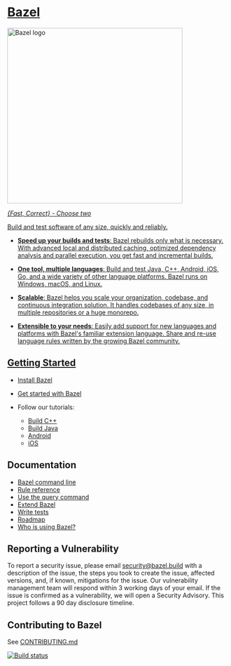 # [Bazel](https://bazel.build)
<a href="https://bazel.build/">
    <img width="400" src="https://en.m.wikipedia.org/wiki/File:Bazel_logo.svg" alt="Bazel logo"> 

*{Fast, Correct} - Choose two*

Build and test software of any size, quickly and reliably.

* **Speed up your builds and tests**:
  Bazel rebuilds only what is necessary.
  With advanced local and distributed caching, optimized dependency analysis and
  parallel execution, you get fast and incremental builds.

* **One tool, multiple languages**: Build and test Java, C++, Android, iOS, Go,
  and a wide variety of other language platforms. Bazel runs on Windows, macOS,
  and Linux.

* **Scalable**: Bazel helps you scale your organization, codebase, and
  continuous integration solution. It handles codebases of any size, in multiple
  repositories or a huge monorepo.

* **Extensible to your needs**: Easily add support for new languages and
  platforms with Bazel's familiar extension language. Share and re-use language
  rules written by the growing Bazel community.

## Getting Started

  * [Install Bazel](https://bazel.build/install)
  * [Get started with Bazel](https://bazel.build/start)
  * Follow our tutorials:

    - [Build C++](https://bazel.build/tutorials/cpp)
    - [Build Java](https://bazel.build/tutorials/java)
    - [Android](https://bazel.build/tutorials/android-app)
    - [iOS](https://github.com/bazelbuild/rules_apple/blob/master/doc/tutorials/ios-app.md)

## Documentation

  * [Bazel command line](https://bazel.build/docs/user-manual)
  * [Rule reference](https://bazel.build/reference/be/overview)
  * [Use the query command](https://bazel.build/reference/query)
  * [Extend Bazel](https://bazel.build/rules/concepts)
  * [Write tests](https://bazel.build/reference/test-encyclopedia)
  * [Roadmap](https://bazel.build/community/roadmaps)
  * [Who is using Bazel?](https://bazel.build/community/users)

## Reporting a Vulnerability

To report a security issue, please email security@bazel.build with a description
of the issue, the steps you took to create the issue, affected versions, and, if
known, mitigations for the issue. Our vulnerability management team will respond
within 3 working days of your email. If the issue is confirmed as a
vulnerability, we will open a Security Advisory. This project follows a 90 day
disclosure timeline.

## Contributing to Bazel

See [CONTRIBUTING.md](CONTRIBUTING.md)

[![Build status](https://badge.buildkite.com/1fd282f8ad98c3fb10758a821e5313576356709dd7d11e9618.svg?status=master)](https://buildkite.com/bazel/bazel-bazel)
